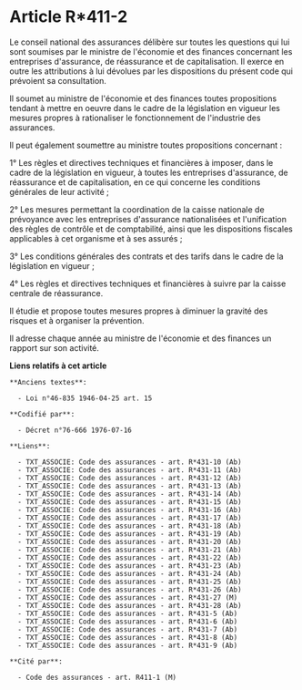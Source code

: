 # Article R*411-2

Le conseil national des assurances délibère sur toutes les questions qui lui sont soumises par le ministre de l'économie et
des finances concernant les entreprises d'assurance, de réassurance et de capitalisation. Il exerce en outre les attributions
à lui dévolues par les dispositions du présent code qui prévoient sa consultation.

Il soumet au ministre de l'économie et des finances toutes propositions tendant à mettre en oeuvre dans le cadre de la
législation en vigueur les mesures propres à rationaliser le fonctionnement de l'industrie des assurances.

Il peut également soumettre au ministre toutes propositions concernant :

1° Les règles et directives techniques et financières à imposer, dans le cadre de la législation en vigueur, à toutes les
entreprises d'assurance, de réassurance et de capitalisation, en ce qui concerne les conditions générales de leur activité ;

2° Les mesures permettant la coordination de la caisse nationale de prévoyance avec les entreprises d'assurance nationalisées
et l'unification des règles de contrôle et de comptabilité, ainsi que les dispositions fiscales applicables à cet organisme
et à ses assurés ;

3° Les conditions générales des contrats et des tarifs dans le cadre de la législation en vigueur ;

4° Les règles et directives techniques et financières à suivre par la caisse centrale de réassurance.

Il étudie et propose toutes mesures propres à diminuer la gravité des risques et à organiser la prévention.

Il adresse chaque année au ministre de l'économie et des finances un rapport sur son activité.

**Liens relatifs à cet article**

	**Anciens textes**:

	  - Loi n°46-835 1946-04-25 art. 15

	**Codifié par**:

	  - Décret n°76-666 1976-07-16

	**Liens**:

	  - TXT_ASSOCIE: Code des assurances - art. R*431-10 (Ab)
	  - TXT_ASSOCIE: Code des assurances - art. R*431-11 (Ab)
	  - TXT_ASSOCIE: Code des assurances - art. R*431-12 (Ab)
	  - TXT_ASSOCIE: Code des assurances - art. R*431-13 (Ab)
	  - TXT_ASSOCIE: Code des assurances - art. R*431-14 (Ab)
	  - TXT_ASSOCIE: Code des assurances - art. R*431-15 (Ab)
	  - TXT_ASSOCIE: Code des assurances - art. R*431-16 (Ab)
	  - TXT_ASSOCIE: Code des assurances - art. R*431-17 (Ab)
	  - TXT_ASSOCIE: Code des assurances - art. R*431-18 (Ab)
	  - TXT_ASSOCIE: Code des assurances - art. R*431-19 (Ab)
	  - TXT_ASSOCIE: Code des assurances - art. R*431-20 (Ab)
	  - TXT_ASSOCIE: Code des assurances - art. R*431-21 (Ab)
	  - TXT_ASSOCIE: Code des assurances - art. R*431-22 (Ab)
	  - TXT_ASSOCIE: Code des assurances - art. R*431-23 (Ab)
	  - TXT_ASSOCIE: Code des assurances - art. R*431-24 (Ab)
	  - TXT_ASSOCIE: Code des assurances - art. R*431-25 (Ab)
	  - TXT_ASSOCIE: Code des assurances - art. R*431-26 (Ab)
	  - TXT_ASSOCIE: Code des assurances - art. R*431-27 (M)
	  - TXT_ASSOCIE: Code des assurances - art. R*431-28 (Ab)
	  - TXT_ASSOCIE: Code des assurances - art. R*431-5 (Ab)
	  - TXT_ASSOCIE: Code des assurances - art. R*431-6 (Ab)
	  - TXT_ASSOCIE: Code des assurances - art. R*431-7 (Ab)
	  - TXT_ASSOCIE: Code des assurances - art. R*431-8 (Ab)
	  - TXT_ASSOCIE: Code des assurances - art. R*431-9 (Ab)

	**Cité par**:

	  - Code des assurances - art. R411-1 (M)
